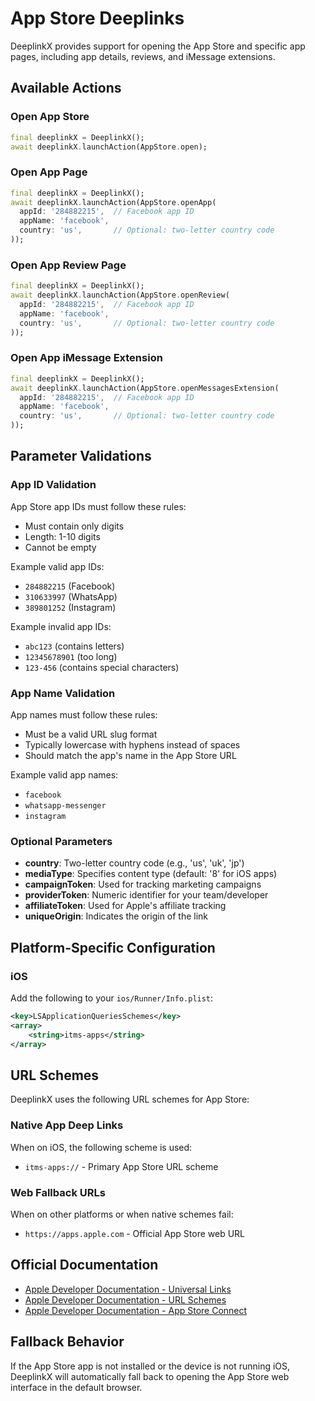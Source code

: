 # App Store Deeplinks

DeeplinkX provides support for opening the App Store and specific app pages, including app details, reviews, and iMessage extensions.

## Available Actions

### Open App Store
```dart
final deeplinkX = DeeplinkX();
await deeplinkX.launchAction(AppStore.open);
```

### Open App Page
```dart
final deeplinkX = DeeplinkX();
await deeplinkX.launchAction(AppStore.openApp(
  appId: '284882215',  // Facebook app ID
  appName: 'facebook',
  country: 'us',       // Optional: two-letter country code
));
```

### Open App Review Page
```dart
final deeplinkX = DeeplinkX();
await deeplinkX.launchAction(AppStore.openReview(
  appId: '284882215',  // Facebook app ID
  appName: 'facebook',
  country: 'us',       // Optional: two-letter country code
));
```

### Open App iMessage Extension
```dart
final deeplinkX = DeeplinkX();
await deeplinkX.launchAction(AppStore.openMessagesExtension(
  appId: '284882215',  // Facebook app ID
  appName: 'facebook',
  country: 'us',       // Optional: two-letter country code
));
```

## Parameter Validations

### App ID Validation
App Store app IDs must follow these rules:
- Must contain only digits
- Length: 1-10 digits
- Cannot be empty

Example valid app IDs:
- `284882215` (Facebook)
- `310633997` (WhatsApp)
- `389801252` (Instagram)

Example invalid app IDs:
- `abc123` (contains letters)
- `12345678901` (too long)
- `123-456` (contains special characters)

### App Name Validation
App names must follow these rules:
- Must be a valid URL slug format
- Typically lowercase with hyphens instead of spaces
- Should match the app's name in the App Store URL

Example valid app names:
- `facebook`
- `whatsapp-messenger`
- `instagram`

### Optional Parameters
- **country**: Two-letter country code (e.g., 'us', 'uk', 'jp')
- **mediaType**: Specifies content type (default: '8' for iOS apps)
- **campaignToken**: Used for tracking marketing campaigns
- **providerToken**: Numeric identifier for your team/developer
- **affiliateToken**: Used for Apple's affiliate tracking
- **uniqueOrigin**: Indicates the origin of the link

## Platform-Specific Configuration

### iOS
Add the following to your `ios/Runner/Info.plist`:
```xml
<key>LSApplicationQueriesSchemes</key>
<array>
    <string>itms-apps</string>
</array>
```

## URL Schemes

DeeplinkX uses the following URL schemes for App Store:

### Native App Deep Links
When on iOS, the following scheme is used:
- `itms-apps://` - Primary App Store URL scheme

### Web Fallback URLs
When on other platforms or when native schemes fail:
- `https://apps.apple.com` - Official App Store web URL

## Official Documentation
- [Apple Developer Documentation - Universal Links](https://developer.apple.com/documentation/uikit/inter-process_communication/allowing_apps_and_websites_to_link_to_your_content)
- [Apple Developer Documentation - URL Schemes](https://developer.apple.com/documentation/uikit/inter-process_communication/allowing_apps_and_websites_to_link_to_your_content#3001215)
- [Apple Developer Documentation - App Store Connect](https://appstoreconnect.apple.com/help)

## Fallback Behavior
If the App Store app is not installed or the device is not running iOS, DeeplinkX will automatically fall back to opening the App Store web interface in the default browser.